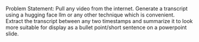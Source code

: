 Problem Statement: Pull any video from the internet. Generate a transcript using a hugging face llm or any other technique which is convenient. Extract the transcript between any two timestamps and summarize it to look more suitable for display as a bullet point/short sentence on a powerpoint slide.
